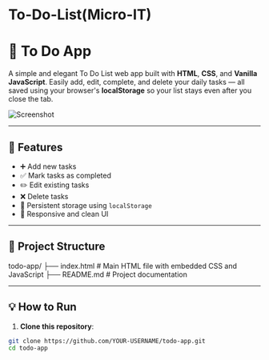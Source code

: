 # To-Do-List(Micro-IT)
# 📝 To Do App

A simple and elegant To Do List web app built with **HTML**, **CSS**, and **Vanilla JavaScript**. Easily add, edit, complete, and delete your daily tasks — all saved using your browser's **localStorage** so your list stays even after you close the tab.

![Screenshot](screenshot.png)

---

## 🚀 Features

- ➕ Add new tasks
- ✅ Mark tasks as completed
- ✏️ Edit existing tasks
- ❌ Delete tasks
- 💾 Persistent storage using `localStorage`
- 🎨 Responsive and clean UI

---

## 📁 Project Structure
todo-app/
├── index.html # Main HTML file with embedded CSS and JavaScript
├── README.md # Project documentation

---

## 💡 How to Run

1. **Clone this repository**:

```bash
git clone https://github.com/YOUR-USERNAME/todo-app.git
cd todo-app

